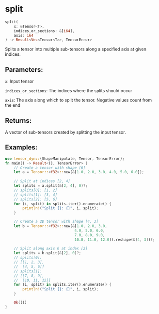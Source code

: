 # split
```rust
split(
    x: &Tensor<T>,
    indices_or_sections: &[i64],
    axis: i64
) -> Result<Vec<Tensor<T>>, TensorError>
```
Splits a tensor into multiple sub-tensors along a specified axis at given indices.

## Parameters:
`x`: Input tensor

`indices_or_sections`: The indices where the splits should occur

`axis`: The axis along which to split the tensor. Negative values count from the end

## Returns:
A vector of sub-tensors created by splitting the input tensor.

## Examples:
```rust
use tensor_dyn::{ShapeManipulate, Tensor, TensorError};
fn main() -> Result<(), TensorError> {
    // Create a tensor with shape [6]
    let a = Tensor::<f32>::new(&[1.0, 2.0, 3.0, 4.0, 5.0, 6.0]);
    
    // Split at indices [2, 4]
    let splits = a.split(&[2, 4], 0)?;
    // splits[0]: [1, 2]
    // splits[1]: [3, 4]
    // splits[2]: [5, 6]
    for (i, split) in splits.iter().enumerate() {
        println!("Split {}: {}", i, split);
    }

    // Create a 2D tensor with shape [4, 3]
    let b = Tensor::<f32>::new(&[1.0, 2.0, 3.0, 
                                4.0, 5.0, 6.0,
                                7.0, 8.0, 9.0,
                                10.0, 11.0, 12.0]).reshape(&[4, 3])?;
    
    // Split along axis 0 at index [2]
    let splits = b.split(&[2], 0)?;
    // splits[0]:
    // [[1, 2, 3],
    //  [4, 5, 6]]
    // splits[1]:
    // [[7, 8, 9],
    //  [10, 11, 12]]
    for (i, split) in splits.iter().enumerate() {
        println!("Split {}: {}", i, split);
    }

    Ok(())
}
```